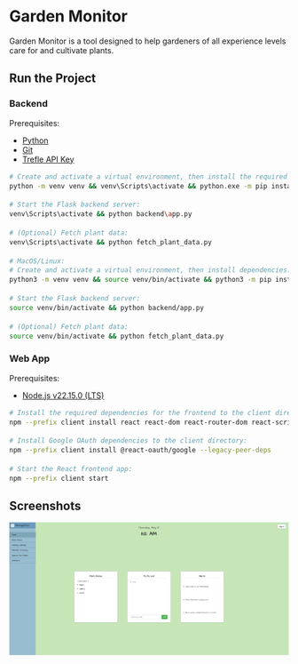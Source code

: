 # Garden Monitor

Garden Monitor is a tool designed to help gardeners of all experience levels care for and cultivate plants.

## Run the Project

### Backend

Prerequisites:

- [Python](https://www.python.org/)
- [Git](https://git-scm.com/)
- [Trefle API Key](https://trefle.io/)

```bash
# Create and activate a virtual environment, then install the required dependencies:
python -m venv venv && venv\Scripts\activate && python.exe -m pip install --upgrade pip && pip install requests flask-cors

# Start the Flask backend server:
venv\Scripts\activate && python backend\app.py

# (Optional) Fetch plant data:
venv\Scripts\activate && python fetch_plant_data.py

# MacOS/Linux:
# Create and activate a virtual environment, then install dependencies:
python3 -m venv venv && source venv/bin/activate && python3 -m pip install --upgrade pip && pip install requests flask-cors

# Start the Flask backend server:
source venv/bin/activate && python backend/app.py

# (Optional) Fetch plant data:
source venv/bin/activate && python fetch_plant_data.py
```

### Web App

Prerequisites:

- [Node.js v22.15.0 (LTS)](https://nodejs.org)

```bash
# Install the required dependencies for the frontend to the client directory:
npm --prefix client install react react-dom react-router-dom react-scripts webpack@latest webpack-cli@latest

# Install Google OAuth dependencies to the client directory:
npm --prefix client install @react-oauth/google --legacy-peer-deps

# Start the React frontend app:
npm --prefix client start
```

## Screenshots

[![Home Page](media/home_page.png)](media/home_page.png)
